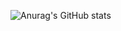 ![Anurag's GitHub stats](https://github-readme-stats.vercel.app/api?username=abitdodgy&hide=contribs,prs)
